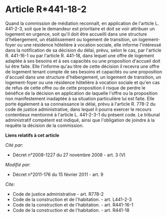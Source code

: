# Article R*441-18-2

Quand la commission de médiation reconnaît, en application de l'article L. 441-2-3, soit que le demandeur est prioritaire et
doit se voir attribuer un logement en urgence, soit qu'il doit être accueilli dans une structure d'hébergement, un
établissement ou logement de transition, un logement-foyer ou une résidence hôtelière à vocation sociale, elle informe
l'intéressé dans la notification de sa décision du délai, prévu, selon le cas, par l'article R. 441-16-1 ou par l'article R.
441-18, dans lequel une offre de logement adaptée à ses besoins et à ses capacités ou une proposition d'accueil doit lui être
faite. Elle l'informe qu'au titre de cette décision il recevra une offre de logement tenant compte de ses besoins et
capacités ou une proposition d'accueil dans une structure d'hébergement, un logement de transition, un logement-foyer ou une
résidence hôtelière à vocation sociale et qu'en cas de refus de cette offre ou de cette proposition il risque de perdre le
bénéfice de la décision en application de laquelle l'offre ou la proposition non manifestement inadaptée à sa situation
particulière lui est faite. Elle porte également à sa connaissance le délai, prévu à l'article R. 778-2 du code de justice
administrative, dans lequel il pourra exercer le recours contentieux mentionné à l'article L. 441-2-3-1 du présent code. Le
tribunal administratif compétent est indiqué, ainsi que l'obligation de joindre à la requête la décision de la commission.

**Liens relatifs à cet article**

_Cité par_:

  - Décret n°2008-1227 du 27 novembre 2008 - art. 3 (V)

_Modifié par_:

  - Décret n°2011-176 du 15 février 2011 - art. 9

_Cite_:

  - Code de justice administrative - art. R778-2
  - Code de la construction et de l'habitation. - art. L441-2-3
  - Code de la construction et de l'habitation. - art. R441-16-1
  - Code de la construction et de l'habitation. - art. R441-18
